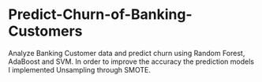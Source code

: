 # Predict-Churn-of-Banking-Customers
Analyze Banking Customer data and predict churn using Random Forest, AdaBoost and SVM. In order to improve the accuracy the prediction models I implemented Unsampling through SMOTE. 
